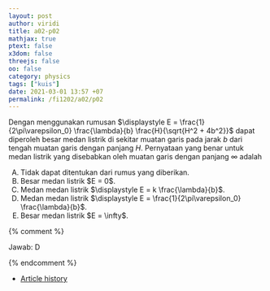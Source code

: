 ```yaml
---
layout: post
author: viridi
title: a02-p02
mathjax: true
ptext: false
x3dom: false
threejs: false
oo: false
category: physics
tags: ["kuis"]
date: 2021-03-01 13:57 +07
permalink: /fi1202/a02/p02
---
```

Dengan menggunakan rumusan $\displaystyle E = \frac{1}{2\pi\varepsilon_0} \frac{\lambda}{b} \frac{H}{\sqrt{H^2 + 4b^2}}$ dapat diperoleh besar medan listrik di sekitar muatan garis pada jarak $b$ dari tengah muatan garis dengan panjang $H$. Pernyataan yang benar untuk medan listrik yang disebabkan oleh muatan garis dengan panjang $\infty$ adalah

<ol type="A">
<li>Tidak dapat ditentukan dari rumus yang diberikan.</li>
<li>Besar medan listrik $E = 0$.</li>
<li>Medan medan listrik $\displaystyle E = k \frac{\lambda}{b}$.</li>
<li>Medan medan listrik $\displaystyle E = \frac{1}{2\pi\varepsilon_0} \frac{\lambda}{b}$.</li>
<li>Besar medan listrik $E = \infty$.</li>
</ol>

{% comment %}

Jawab: D

{% endcomment %}

+ [Article history](https://github.com/butiran/butiran.github.io/commits/master/_posts/fi1202/a02/2021-03-01-p02.md)
